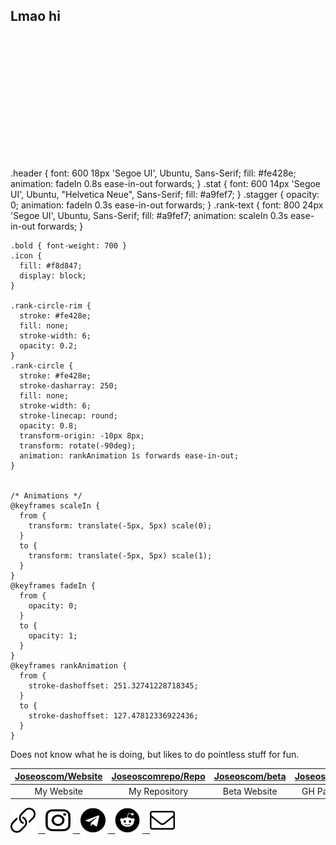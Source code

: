 ## Lmao hi

<svg width="495" height="195" viewBox="0 0 495 195" fill="none" xmlns="http://www.w3.org/2000/svg">
  <style>
        
   .header {
      font: 600 18px 'Segoe UI', Ubuntu, Sans-Serif; fill: #fe428e; 
      animation: fadeIn 0.8s ease-in-out forwards;
    }
    .stat { 
      font: 600 14px 'Segoe UI', Ubuntu, "Helvetica Neue", Sans-Serif; fill: #a9fef7;
    }
    .stagger { 
      opacity: 0;
      animation: fadeIn 0.3s ease-in-out forwards;
    }
    .rank-text { 
      font: 800 24px 'Segoe UI', Ubuntu, Sans-Serif; fill: #a9fef7; 
      animation: scaleIn 0.3s ease-in-out forwards;
    }
    
    .bold { font-weight: 700 }
    .icon {
      fill: #f8d847;
      display: block;
    }
    
    .rank-circle-rim {
      stroke: #fe428e;
      fill: none;
      stroke-width: 6;
      opacity: 0.2;
    }
    .rank-circle {
      stroke: #fe428e;
      stroke-dasharray: 250;
      fill: none;
      stroke-width: 6;
      stroke-linecap: round;
      opacity: 0.8;
      transform-origin: -10px 8px;
      transform: rotate(-90deg);
      animation: rankAnimation 1s forwards ease-in-out;
    }

    
    /* Animations */
    @keyframes scaleIn {
      from {
        transform: translate(-5px, 5px) scale(0);
      }
      to {
        transform: translate(-5px, 5px) scale(1);
      }
    }
    @keyframes fadeIn {
      from {
        opacity: 0;
      }
      to {
        opacity: 1;
      }
    }
    @keyframes rankAnimation {
      from {
        stroke-dashoffset: 251.32741228718345;
      }
      to {
        stroke-dashoffset: 127.47812336922436;
      }
    }
  
  
 </style>
      
 <rect 
      data-testid="card-bg"
      x="0.5"
      y="0.5"
      width="494"
      height="99%"
      rx="4.5"
      fill="#141321"
      stroke="#E4E2E2"
      stroke-opacity="1"
    />

Does not know what he is doing, but likes to do pointless stuff for fun.

| [Joseoscom/Website](https://github.com/joseoscom/joseos.com) | [Joseoscomrepo/Repo](https://github.com/joseoscomrepo/repo.joseos.com) | [Joseoscom/beta](https://github.com/joseoscom/beta) | [Joseos123/Redirects](https://github.com/Joseos123/beta) |
| :-: | :-: | :-: | :-: |
| My Website | My Repository | Beta Website | GH Pages Redirect |

<a href="https://joseos.com">
	<img src="https://raw.githubusercontent.com/Joseos123/Joseos123/master/Resources/link.svg" width="40" height="40"></a>
<a href="https://www.instagram.com/joshhhhhhyyyyyy/">&nbsp;&nbsp;
	<img src="https://raw.githubusercontent.com/Joseos123/Joseos123/master/Resources/instagram.svg" width="40" height="40"></a>
<a href="https://t.me/joshhhhyyyy">&nbsp;&nbsp;
	<img src="https://raw.githubusercontent.com/Joseos123/Joseos123/master/Resources/telegram.svg" width="40" height="40"></a>
<a href="https://www.reddit.com/user/Joseos_123">&nbsp;&nbsp;
	<img src="https://raw.githubusercontent.com/Joseos123/Joseos123/master/Resources/reddit.svg" width="40" height="40"></a>
<a href="mailto:Joshua@joseos.com">&nbsp;&nbsp;
	<img src="https://raw.githubusercontent.com/Joseos123/Joseos123/master/Resources/envelope.svg" width="40" height="40"></a>

